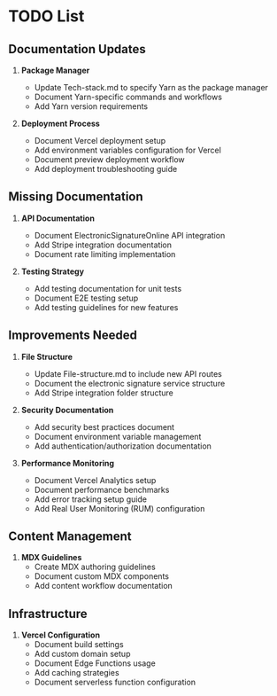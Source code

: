 # TODO List

## Documentation Updates

1. **Package Manager**

   - Update Tech-stack.md to specify Yarn as the package manager
   - Document Yarn-specific commands and workflows
   - Add Yarn version requirements

2. **Deployment Process**
   - Document Vercel deployment setup
   - Add environment variables configuration for Vercel
   - Document preview deployment workflow
   - Add deployment troubleshooting guide

## Missing Documentation

1. **API Documentation**

   - Document ElectronicSignatureOnline API integration
   - Add Stripe integration documentation
   - Document rate limiting implementation

2. **Testing Strategy**
   - Add testing documentation for unit tests
   - Document E2E testing setup
   - Add testing guidelines for new features

## Improvements Needed

1. **File Structure**

   - Update File-structure.md to include new API routes
   - Document the electronic signature service structure
   - Add Stripe integration folder structure

2. **Security Documentation**

   - Add security best practices document
   - Document environment variable management
   - Add authentication/authorization documentation

3. **Performance Monitoring**
   - Document Vercel Analytics setup
   - Document performance benchmarks
   - Add error tracking setup guide
   - Add Real User Monitoring (RUM) configuration

## Content Management

1. **MDX Guidelines**
   - Create MDX authoring guidelines
   - Document custom MDX components
   - Add content workflow documentation

## Infrastructure

1. **Vercel Configuration**
   - Document build settings
   - Add custom domain setup
   - Document Edge Functions usage
   - Add caching strategies
   - Document serverless function configuration
